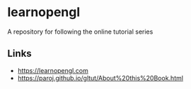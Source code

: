 # learnopengl

A repository for following the online tutorial series

## Links

- https://learnopengl.com
- https://paroj.github.io/gltut/About%20this%20Book.html
